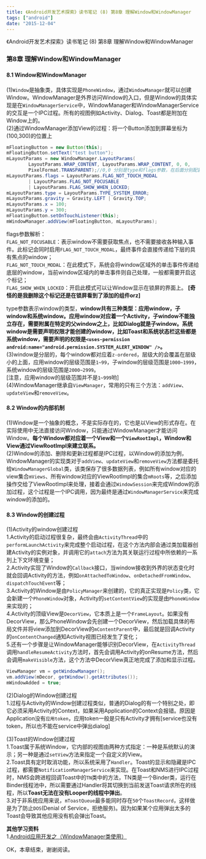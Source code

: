 ```yaml
---
title: 《Android开发艺术探索》读书笔记 (8) 第8章 理解Window和WindowManager
tags: ["android"]
date: "2015-12-04"
---
```

《Android开发艺术探索》读书笔记 (8) 第8章 理解Window和WindowManager <!--more-->

### 第8章 理解Window和WindowManager
#### 8.1 Window和WindowManager
(1)`Window`是抽象类，具体实现是`PhoneWindow`，通过`WindowManager`就可以创建Window。WindowManager是外界访问Window的入口，但是Window的具体实现是在`WindowManagerService`中，WindowManager和WindowManagerService的交互是一个IPC过程。所有的视图例如Activity、Dialog、Toast都是附加在Window上的。  
(2)通过WindowManager添加View的过程：将一个Button添加到屏幕坐标为(100,300)的位置上
```java
mFloatingButton = new Button(this);
mFloatingButton.setText("test button");
mLayoutParams = new WindowManager.LayoutParams(
        LayoutParams.WRAP_CONTENT, LayoutParams.WRAP_CONTENT, 0, 0,
        PixelFormat.TRANSPARENT);//0,0 分别是type和flags参数，在后面分别配置了
mLayoutParams.flags = LayoutParams.FLAG_NOT_TOUCH_MODAL
        | LayoutParams.FLAG_NOT_FOCUSABLE
        | LayoutParams.FLAG_SHOW_WHEN_LOCKED;
mLayoutParams.type = LayoutParams.TYPE_SYSTEM_ERROR;
mLayoutParams.gravity = Gravity.LEFT | Gravity.TOP;
mLayoutParams.x = 100;
mLayoutParams.y = 300;
mFloatingButton.setOnTouchListener(this);
mWindowManager.addView(mFloatingButton, mLayoutParams);
```
flags参数解析：  
`FLAG_NOT_FOCUSABLE`：表示window不需要获取焦点，也不需要接收各种输入事件。此标记会同时启用`FLAG_NOT_TOUCH_MODAL`，最终事件会直接传递给下层的具有焦点的window；  
`FLAG_NOT_TOUCH_MODAL`：在此模式下，系统会将window区域外的单击事件传递给底层的window，当前window区域内的单击事件则自己处理，一般都需要开启这个标记；  
`FLAG_SHOW_WHEN_LOCKED`：开启此模式可以让Window显示在锁屏的界面上。  **[奇怪的是我删除这个标记还是在锁屏看到了添加的组件orz]**  

type参数表示window的类型，**window共有三种类型：应用window，子window和系统window。应用window对应着一个Activity，子window不能独立存在，需要附属在特定的父window之上，比如Dialog就是子window。系统window是需要声明权限才能创建的window，比如Toast和系统状态栏这些都是系统window，需要声明的权限是`<uses-permission android:name="android.permission.SYSTEM_ALERT_WINDOW" />`。**  
(3)window是分层的，每个window都对应着`z-ordered`，层级大的会覆盖在层级小的上面，应用window的层级范围是`1~99`，子window的层级范围是`1000~1999`，系统window的层级范围是`2000~2999`。   
[注意，应用window的层级范围并不是`1~999`哟]   
(4)WindowManager继承自`ViewManager`，常用的只有三个方法：`addView`、`updateView`和`removeView`。  

#### 8.2 Window的内部机制
(1)Window是一个抽象的概念，不是实际存在的，它也是以View的形式存在。在实际使用中无法直接访问Window，只能通过WindowManager才能访问Window。**每个Window都对应着一个View和一个`ViewRootImpl`，Window和View通过ViewRootImpl来建立联系。**  
(2)Window的添加、删除和更新过程都是IPC过程，以Window的添加为例，WindowManager的实现类对于`addView`、`updateView`和`removeView`方法都是委托给`WindowManagerGlobal`类，该类保存了很多数据列表，例如所有window对应的view集合`mViews`、所有window对应的ViewRootImpl的集合`mRoots`等，之后添加操作交给了ViewRootImpl来处理，接着会通过`WindowSession`来完成Window的添加过程，这个过程是一个IPC调用，因为最终是通过`WindowManagerService`来完成window的添加的。  

#### 8.3 Window的创建过程
(1)Activity的window创建过程  
1.Activity的启动过程很复杂，最终会由`ActivityThread`中的`performLaunchActivity`来完成整个启动过程，在这个方法内部会通过类加载器创建Activity的实例对象，并调用它的`attach`方法为其关联运行过程中所依赖的一系列上下文环境变量；  
2.Activity实现了Window的`Callback`接口，当window接收到外界的状态变化时就会回调Activity的方法，例如`onAttachedToWindow`、`onDetachedFromWindow`、`dispatchTouchEvent`等；  
3.Activity的Window是由`PolicyManager`来创建的，它的真正实现是`Policy`类，它会新建一个`PhoneWindow`对象，Activity的`setContentView`的实现是由`PhoneWindow`来实现的；  
4.Activity的顶级View是`DecorView`，它本质上是一个`FrameLayout`。如果没有DecorView，那么PhoneWindow会先创建一个DecorView，然后加载具体的布局文件并将view添加到DecorView的`mContentParent`中，最后就是回调Activity的`onContentChanged`通知Activity视图已经发生了变化；  
5.还有一个步骤是让WindowManager能够识别DecorView，在`ActivityThread`调用`handleResumeActivity`方法时，首先会调用Activity的onResume方法，然后会调用`makeVisible`方法，这个方法中DecorView真正地完成了添加和显示过程。  
```java
ViewManager vm = getWindowManager();
vm.addView(mDecor, getWindow().getAttributes());
mWindowAdded = true;
```
(2)Dialog的Window创建过程  
1.过程与Activity的Window创建过程类似，普通的Dialog的有一个特别之处，即它必须采用Activity的Context，如果采用Application的Context会报错。原因是Application没有`应用token`，应用token一般是只有Activity才拥有[service也没有token，所以也不能在service中弹出dialog]  

(3)Toast的Window创建过程  
1.Toast属于系统Window，它内部的视图由两种方式指定：一种是系统默认的演示；另一种是通过`setView`方法来指定一个自定义的View。  
2.Toast具有定时取消功能，所以系统采用了`Handler`。Toast的显示和隐藏是IPC过程，都需要`NotificationManagerService`来实现。在Toast和NMS进行IPC过程时，NMS会跨进程回调Toast中的`TN`类中的方法，TN类是一个Binder类，运行在Binder线程池中，所以需要通过Handler将其切换到当前发送Toast请求所在的线程，所以**Toast无法在没有Looper的线程中弹出**。  
3.对于非系统应用来说，`mToastQueue`最多能同时存在`50`个`ToastRecord`，这样做是为了防止`DOS`(Denial of Service，拒绝服务)。因为如果某个应用弹出太多的Toast会导致其他应用没有机会弹出Toast。  

**其他学习资料**  
1.[Android应用开发之（WindowManager类使用）](http://blog.csdn.net/wang_shaner/article/details/8596380)

OK，本章结束，谢谢阅读。
